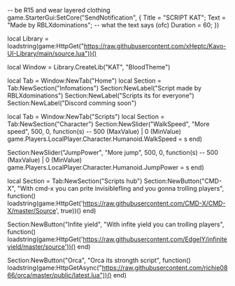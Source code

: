 -- be R15 and wear layered clothing
game.StarterGui:SetCore("SendNotification", {
    Title = "SCRIPT KAT";
    Text = "Made by RBLXdominations"; -- what the text says (ofc)
    Duration = 60;
})

local Library = loadstring(game:HttpGet("https://raw.githubusercontent.com/xHeptc/Kavo-UI-Library/main/source.lua"))()

local Window = Library.CreateLib("KAT", "BloodTheme")

local Tab = Window:NewTab("Home")
local Section = Tab:NewSection("Infomations")
Section:NewLabel("Script made by RBLXdominations")
Section:NewLabel("Scripts its for everyone")
Section:NewLabel("Discord comming soon")

local Tab = Window:NewTab("Scripts")
local Section = Tab:NewSection("Character")
Section:NewSlider("WalkSpeed", "More speed", 500, 0, function(s) -- 500 (MaxValue) | 0 (MinValue)
    game.Players.LocalPlayer.Character.Humanoid.WalkSpeed = s
end)

Section:NewSlider("JumpPower", "More jump", 500, 0, function(s) -- 500 (MaxValue) | 0 (MinValue)
    game.Players.LocalPlayer.Character.Humanoid.JumpPower = s
end)

local Section = Tab:NewSection("Scripts hub")
Section:NewButton("CMD-X", "With cmd-x you can prite invisiblefling and you gonna trolling players", function()
    loadstring(game:HttpGet('https://raw.githubusercontent.com/CMD-X/CMD-X/master/Source', true))()
end)

Section:NewButton("Infite yield", "With infite yield you can trolling players", function()
    loadstring(game:HttpGet('https://raw.githubusercontent.com/EdgeIY/infiniteyield/master/source'))()
end)

Section:NewButton("Orca", "Orca its strongth script", function()
    loadstring(game:HttpGetAsync("https://raw.githubusercontent.com/richie0866/orca/master/public/latest.lua"))()
end)
